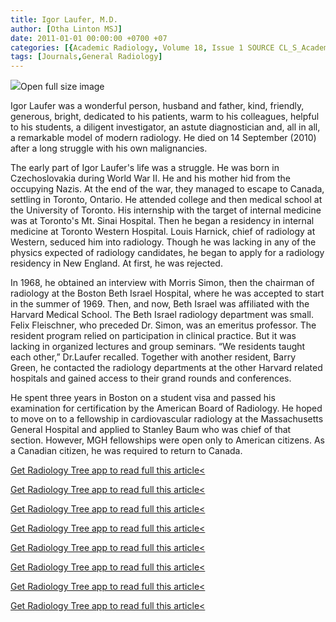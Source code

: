 ```yaml
---
title: Igor Laufer, M.D.
author: [Otha Linton MSJ]
date: 2011-01-01 00:00:00 +0700 +07
categories: [{Academic Radiology, Volume 18, Issue 1 SOURCE CL_S_AcademicRadiologyVolume18Issue1 1}]
tags: [Journals,General Radiology]
---
```

![](https://d1niluoi1dd30v.cloudfront.net/10766332/S1076633210X00125/S1076633210006197/fx1.jpg?Signature=f-Og7bEhTBCjKo0UeJw5WQD%7EzP0wYLb9HKP42Foy5Fr-HOS4wajoCA2H%7EWm8bkwSbayWrDNudcpPOjOwLH-1j3aL-JV0EEz34pyf-VLs9xXXLcx8DLWvUsWDWOZtT2QmexK1sgdWNLT9X8Ga1eg9VA5QnyiXFJTXAtw-NqfANG8_&Expires=1669561609&Key-Pair-Id=APKAICLNFGBCWWYGVIZQ)Open full size image

Igor Laufer was a wonderful person, husband and father, kind, friendly, generous, bright, dedicated to his patients, warm to his colleagues, helpful to his students, a diligent investigator, an astute diagnostician and, all in all, a remarkable model of modern radiology. He died on 14 September (2010) after a long struggle with his own malignancies.

The early part of Igor Laufer's life was a struggle. He was born in Czechoslovakia during World War II. He and his mother hid from the occupying Nazis. At the end of the war, they managed to escape to Canada, settling in Toronto, Ontario. He attended college and then medical school at the University of Toronto. His internship with the target of internal medicine was at Toronto's Mt. Sinai Hospital. Then he began a residency in internal medicine at Toronto Western Hospital. Louis Harnick, chief of radiology at Western, seduced him into radiology. Though he was lacking in any of the physics expected of radiology candidates, he began to apply for a radiology residency in New England. At first, he was rejected.

In 1968, he obtained an interview with Morris Simon, then the chairman of radiology at the Boston Beth Israel Hospital, where he was accepted to start in the summer of 1969. Then, and now, Beth Israel was affiliated with the Harvard Medical School. The Beth Israel radiology department was small. Felix Fleischner, who preceded Dr. Simon, was an emeritus professor. The resident program relied on participation in clinical practice. But it was lacking in organized lectures and group seminars. “We residents taught each other,” Dr.Laufer recalled. Together with another resident, Barry Green, he contacted the radiology departments at the other Harvard related hospitals and gained access to their grand rounds and conferences.

He spent three years in Boston on a student visa and passed his examination for certification by the American Board of Radiology. He hoped to move on to a fellowship in cardiovascular radiology at the Massachusetts General Hospital and applied to Stanley Baum who was chief of that section. However, MGH fellowships were open only to American citizens. As a Canadian citizen, he was required to return to Canada.

[Get Radiology Tree app to read full this article<](https://clinicalpub.com/app)

[Get Radiology Tree app to read full this article<](https://clinicalpub.com/app)

[Get Radiology Tree app to read full this article<](https://clinicalpub.com/app)

[Get Radiology Tree app to read full this article<](https://clinicalpub.com/app)

[Get Radiology Tree app to read full this article<](https://clinicalpub.com/app)

[Get Radiology Tree app to read full this article<](https://clinicalpub.com/app)

[Get Radiology Tree app to read full this article<](https://clinicalpub.com/app)

[Get Radiology Tree app to read full this article<](https://clinicalpub.com/app)